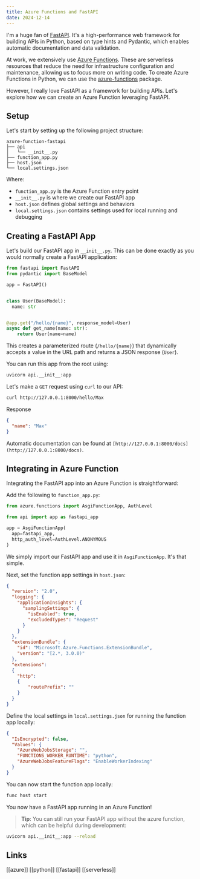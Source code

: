 ```yaml
---
title: Azure Functions and FastAPI
date: 2024-12-14
---
```


I'm a huge fan of [FastAPI](https://fastapi.tiangolo.com). It's a high-performance web framework for building APIs in Python, based on type hints and Pydantic, which enables automatic documentation and data validation.

At work, we extensively use [Azure Functions](https://learn.microsoft.com/en-us/azure/azure-functions/). These are serverless resources that reduce the need for infrastructure configuration and maintenance, allowing us to focus more on writing code. To create Azure Functions in Python, we can use the [azure-functions](https://pypi.org/project/azure-functions/) package.

However, I really love FastAPI as a framework for building APIs. Let's explore how we can create an Azure Function leveraging FastAPI.

## Setup

Let's start by setting up the following project structure:

```
azure-function-fastapi
├── api
│   └── __init__.py
├── function_app.py
├── host.json
└── local.settings.json
```

Where:

- `function_app.py` is the Azure Function entry point
- `__init__.py` is where we create our FastAPI app
- `host.json` defines global settings and behaviors
- `local.settings.json` contains settings used for local running and debugging

## Creating a FastAPI App

Let's build our FastAPI app in `__init__.py`. This can be done exactly as you would normally create a FastAPI application:

```python
from fastapi import FastAPI
from pydantic import BaseModel

app = FastAPI()


class User(BaseModel):
  name: str


@app.get("/hello/{name}", response_model=User)
async def get_name(name: str):
    return User(name=name)
```

This creates a parameterized route (`/hello/{name}`) that dynamically accepts a value in the URL path and returns a JSON response (`User`).

You can run this app from the root using:

```sh
uvicorn api.__init__:app
```

Let's make a `GET` request using `curl` to our API:

```sh
curl http://127.0.0.1:8000/hello/Max
```

Response

```json
{
  "name": "Max"
}
```

Automatic documentation can be found at `[http://127.0.0.1:8000/docs](http://127.0.0.1:8000/docs)`.

## Integrating in Azure Function

Integrating the FastAPI app into an Azure Function is straightforward:

Add the following to `function_app.py`:

```python
from azure.functions import AsgiFunctionApp, AuthLevel

from api import app as fastapi_app

app = AsgiFunctionApp(
  app=fastapi_app,
  http_auth_level=AuthLevel.ANONYMOUS
)
```

We simply import our FastAPI app and use it in `AsgiFunctionApp`. It's that simple.

Next, set the function app settings in `host.json`:

```json
{
  "version": "2.0",
  "logging": {
    "applicationInsights": {
      "samplingSettings": {
        "isEnabled": true,
        "excludedTypes": "Request"
      }
    }
  },
  "extensionBundle": {
    "id": "Microsoft.Azure.Functions.ExtensionBundle",
    "version": "[2.*, 3.0.0)"
  },
  "extensions": 
  {
    "http": 
    {
        "routePrefix": ""
    }
  }
}
```

Define the local settings in `local.settings.json` for running the function app locally:

```json
{
  "IsEncrypted": false,
  "Values": {
    "AzureWebJobsStorage": "",
    "FUNCTIONS_WORKER_RUNTIME": "python",
    "AzureWebJobsFeatureFlags": "EnableWorkerIndexing"
  }
}
```

You can now start the function app locally:

```sh
func host start
```

You now have a FastAPI app running in an Azure Function!

> **Tip**: You can still run your FastAPI app without the azure function, which can be helpful during development:

```sh
uvicorn api.__init__:app --reload
```

## Links

[[azure]] [[python]] [[fastapi]] [[serverless]]
